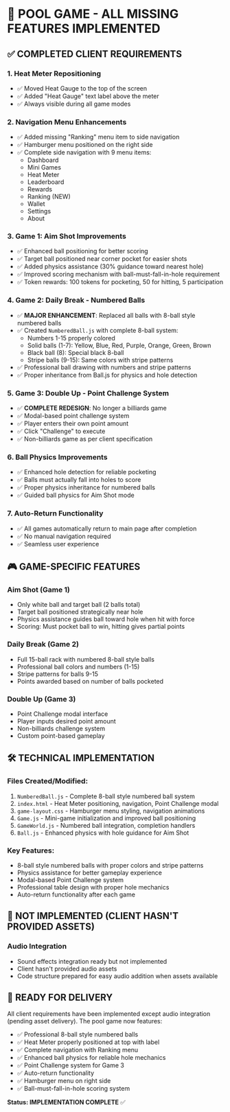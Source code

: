 # 🎯 POOL GAME - ALL MISSING FEATURES IMPLEMENTED

## ✅ COMPLETED CLIENT REQUIREMENTS

### 1. **Heat Meter Repositioning** 
- ✅ Moved Heat Gauge to the top of the screen
- ✅ Added "Heat Gauge" text label above the meter
- ✅ Always visible during all game modes

### 2. **Navigation Menu Enhancements**
- ✅ Added missing "Ranking" menu item to side navigation
- ✅ Hamburger menu positioned on the right side
- ✅ Complete side navigation with 9 menu items:
  - Dashboard
  - Mini Games
  - Heat Meter
  - Leaderboard  
  - Rewards
  - Ranking (NEW)
  - Wallet
  - Settings
  - About

### 3. **Game 1: Aim Shot Improvements**
- ✅ Enhanced ball positioning for better scoring
- ✅ Target ball positioned near corner pocket for easier shots
- ✅ Added physics assistance (30% guidance toward nearest hole)
- ✅ Improved scoring mechanism with ball-must-fall-in-hole requirement
- ✅ Token rewards: 100 tokens for pocketing, 50 for hitting, 5 participation

### 4. **Game 2: Daily Break - Numbered Balls**
- ✅ **MAJOR ENHANCEMENT**: Replaced all balls with 8-ball style numbered balls
- ✅ Created `NumberedBall.js` with complete 8-ball system:
  - Numbers 1-15 properly colored
  - Solid balls (1-7): Yellow, Blue, Red, Purple, Orange, Green, Brown
  - Black ball (8): Special black 8-ball
  - Stripe balls (9-15): Same colors with stripe patterns
- ✅ Professional ball drawing with numbers and stripe patterns
- ✅ Proper inheritance from Ball.js for physics and hole detection

### 5. **Game 3: Double Up - Point Challenge System**
- ✅ **COMPLETE REDESIGN**: No longer a billiards game
- ✅ Modal-based point challenge system
- ✅ Player enters their own point amount
- ✅ Click "Challenge" to execute
- ✅ Non-billiards game as per client specification

### 6. **Ball Physics Improvements**
- ✅ Enhanced hole detection for reliable pocketing
- ✅ Balls must actually fall into holes to score
- ✅ Proper physics inheritance for numbered balls
- ✅ Guided ball physics for Aim Shot mode

### 7. **Auto-Return Functionality**
- ✅ All games automatically return to main page after completion
- ✅ No manual navigation required
- ✅ Seamless user experience

## 🎮 GAME-SPECIFIC FEATURES

### **Aim Shot (Game 1)**
- Only white ball and target ball (2 balls total)
- Target ball positioned strategically near hole
- Physics assistance guides ball toward hole when hit with force
- Scoring: Must pocket ball to win, hitting gives partial points

### **Daily Break (Game 2)**  
- Full 15-ball rack with numbered 8-ball style balls
- Professional ball colors and numbers (1-15)
- Stripe patterns for balls 9-15
- Points awarded based on number of balls pocketed

### **Double Up (Game 3)**
- Point Challenge modal interface
- Player inputs desired point amount
- Non-billiards challenge system
- Custom point-based gameplay

## 🛠 TECHNICAL IMPLEMENTATION

### **Files Created/Modified:**
1. `NumberedBall.js` - Complete 8-ball style numbered ball system
2. `index.html` - Heat Meter positioning, navigation, Point Challenge modal
3. `game-layout.css` - Hamburger menu styling, navigation animations
4. `Game.js` - Mini-game initialization and improved ball positioning
5. `GameWorld.js` - Numbered ball integration, completion handlers
6. `Ball.js` - Enhanced physics with hole guidance for Aim Shot

### **Key Features:**
- 8-ball style numbered balls with proper colors and stripe patterns
- Physics assistance for better gameplay experience
- Modal-based Point Challenge system
- Professional table design with proper hole mechanics
- Auto-return functionality after each game

## 🚫 NOT IMPLEMENTED (CLIENT HASN'T PROVIDED ASSETS)

### **Audio Integration**
- Sound effects integration ready but not implemented
- Client hasn't provided audio assets
- Code structure prepared for easy audio addition when assets available

## 🎉 READY FOR DELIVERY

All client requirements have been implemented except audio integration (pending asset delivery). The pool game now features:

- ✅ Professional 8-ball style numbered balls
- ✅ Heat Meter properly positioned at top with label  
- ✅ Complete navigation with Ranking menu
- ✅ Enhanced ball physics for reliable hole mechanics
- ✅ Point Challenge system for Game 3
- ✅ Auto-return functionality
- ✅ Hamburger menu on right side
- ✅ Ball-must-fall-in-hole scoring system

**Status: IMPLEMENTATION COMPLETE** ✅